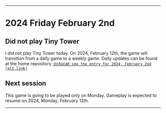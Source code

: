 
***

# 2024 Friday February 2nd

## Did not play Tiny Tower

I did not play Tiny Tower today. On 2024, February 12th, the game will transition from a daily game to a weekly game. Daily updates can be found at the home repository [:octocat: `see the entry for 2024, February 2nd`](https://github.com/seanpm2001/SeansLifeArchive_Images_TinyTower/tree/master/tiny%20tower/2024/02_February/02/) [`(alt link)`](/tiny%20tower/2024/02_February/02/)

## Next session

This game is going to be played only on Monday. Gameplay is expected to resume on 2024, Monday, February 12th.

***
